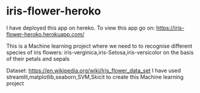 # iris-flower-heroko
I have deployed this app on hereko.
To view this app go on:  https://iris-flower-heroko.herokuapp.com/

This is a Machine learning project where we need to to recognise different species of iris flowers:
iris-verginica,iris-Setosa,iris-versicolor
on the basis of their petals and sepals

Dataset: https://en.wikipedia.org/wiki/Iris_flower_data_set
I have used streamlit,matplotlib,seaborn,SVM,Skicit to create this Machine learning project
